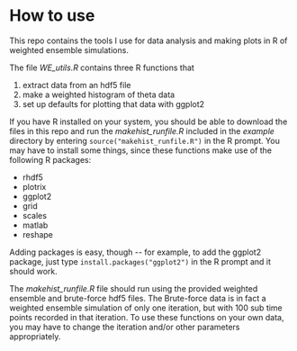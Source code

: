 # How to use

This repo contains the tools I use for data analysis and making plots in R of weighted ensemble simulations.

The  file *WE_utils.R* contains three R functions that

1. extract data from an hdf5 file
2. make a weighted histogram of theta data
3. set up defaults for plotting that data with ggplot2

If you have R installed on your system, you should be able to download the files in this repo and run the *makehist_runfile.R* included in the *example* directory by entering `source("makehist_runfile.R")` in the R prompt.  You may have to install some things, since these functions make use of the following R packages:

- rhdf5
- plotrix
- ggplot2
- grid
- scales
- matlab
- reshape
	
Adding packages is easy, though -- for example, to add the ggplot2 package, just type `install.packages("ggplot2")` in the R prompt and it should work.

The *makehist_runfile.R* file should run using the provided weighted ensemble and brute-force hdf5 files.  The Brute-force data is in fact a weighted ensemble simulation of only one iteration, but with 100 sub time points recorded in that iteration.  To use these functions on your own data, you may have to change the iteration and/or other parameters appropriately.
